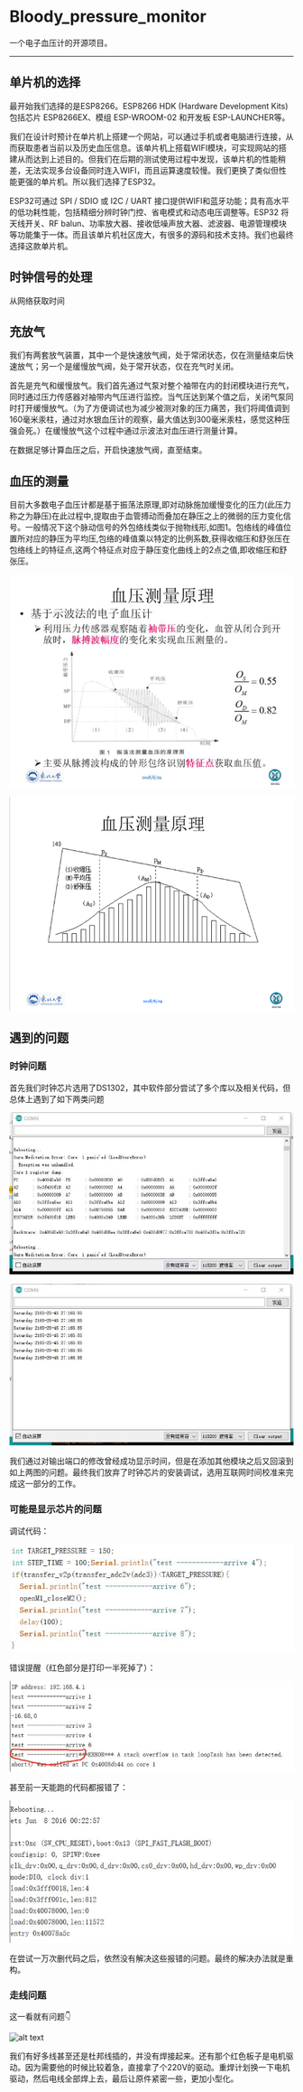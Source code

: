 # Bloody_pressure_monitor
一个电子血压计的开源项目。
***

## 单片机的选择
最开始我们选择的是ESP8266。ESP8266 HDK (Hardware Development Kits) 包括芯片 ESP8266EX、模组 ESP-WROOM-02 和开发板 ESP-LAUNCHER等。

我们在设计时预计在单片机上搭建一个网站，可以通过手机或者电脑进行连接，从而获取患者当前以及历史血压信息。该单片机上搭载WIFI模块，可实现网站的搭建从而达到上述目的。但我们在后期的测试使用过程中发现，该单片机的性能稍差，无法实现多台设备同时连入WIFI，而且运算速度较慢。我们更换了类似但性能更强的单片机。所以我们选择了ESP32。

ESP32可通过 SPI / SDIO 或 I2C / UART 接口提供WIFI和蓝牙功能；具有高水平的低功耗性能，包括精细分辨时钟门控、省电模式和动态电压调整等。ESP32 将天线开关、RF balun、功率放大器、接收低噪声放大器、滤波器、电源管理模块等功能集于一体。而且该单片机社区庞大，有很多的源码和技术支持。我们也最终选择这款单片机。

## 时钟信号的处理
从网络获取时间

## 充放气
我们有两套放气装置，其中一个是快速放气阀，处于常闭状态，仅在测量结束后快速放气；另一个是缓慢放气阀，处于常开状态，仅在充气时关闭。

首先是充气和缓慢放气。我们首先通过气泵对整个袖带在内的封闭模块进行充气，同时通过压力传感器对袖带内气压进行监控。当气压达到某个值之后，关闭气泵同时打开缓慢放气。（为了方便调试也为减少被测对象的压力痛苦，我们将阈值调到160毫米汞柱，通过对水银血压计的观察，最大值达到300毫米汞柱，感觉这种压强会死。）在缓慢放气这个过程中通过示波法对血压进行测量计算。

在数据足够计算血压之后，开启快速放气阀，直至结束。

## 血压的测量
目前大多数电子血压计都是基于振荡法原理,即对动脉施加缓慢变化的压力(此压力称之为静压)在此过程中,提取由于血管搏动而叠加在静压之上的微弱的压力变化信号。一般情况下这个脉动信号的外包络线类似于抛物线形,如图1。包络线的峰值位置所对应的静压为平均压,包络的峰值乘以特定的比例系数,获得收缩压和舒张压在包络线上的特征点,这两个特征点对应于静压变化曲线上的2点之值,即收缩压和舒张压。

![alt text](images/微信图片_20180629215533.jpg  "Title")

![alt text](images/原理.png  "Title")

## 遇到的问题
### 时钟问题
首先我们时钟芯片选用了DS1302，其中软件部分尝试了多个库以及相关代码，但总体上遇到了如下两类问题

![alt text](images/error1.jpg  "Title")

![alt text](images/error2.jpg  "Title")

我们通过对输出端口的修改曾经成功显示时间，但是在添加其他模块之后又回滚到如上两图的问题。最终我们放弃了时钟芯片的安装调试，选用互联网时间校准来完成这一部分的工作。

### 可能是显示芯片的问题
调试代码：

![alt text](images/微信图片_20180630104904.jpg  "Title")

错误提醒（红色部分是打印一半死掉了）：

![alt text](images/微信图片_20180630104921.jpg  "Title")

甚至前一天能跑的代码都报错了：

![alt text](images/微信图片_20180630105402.jpg  "Title")

在尝试一万次删代码之后，依然没有解决这些报错的问题。最终的解决办法就是重构。

### 走线问题
这一看就有问题👇

![alt text](images/img_5545.jpg  "Title")

我们有好多线甚至还是杜邦线插的，并没有焊接起来。还有那个红色板子是电机驱动。因为需要他的时候比较着急，直接拿了个220V的驱动。重焊计划换一下电机驱动，然后电线全部焊上去，最后让原件紧密一些，更加小型化。